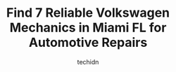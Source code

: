 ---
layout: ampstory
image: https://images.unsplash.com/photo-1577696467903-bee9f5ee9fe9?ixlib=rb-4.0.3&ixid=MnwxMjA3fDB8MHxwaG90by1wYWdlfHx8fGVufDB8fHx8&auto=format&fit=crop&w=640&h=853&q=80
author: techidn
featured: false
description: Discover the 7 best Volkswagen Mechanic in Miami FL, USA and ensure your vehicle receives the highest quality of care. These trusted professionals are known for their skill, knowledge, and d
title: Find 7 Reliable Volkswagen Mechanics in Miami FL for Automotive Repairs
cover:
   title: Find 7 Reliable Volkswagen Mechanics in Miami FL for Automotive Repairs
   subtitle: Rickpate
   background: https://images.unsplash.com/photo-1577696467903-bee9f5ee9fe9?ixlib=rb-4.0.3&ixid=MnwxMjA3fDB8MHxwaG90by1wYWdlfHx8fGVufDB8fHx8&auto=format&fit=crop&w=640&h=853&q=80

pages: 
 - layout: thirds
   top: <h1>#1 Volks Doctor, Inc.</h1>
   bottom: "<p>Bob and his team will take care well of you…!!!They explain in detail the problem and possible solution.Honest and nice people!</p>"
   background: https://www.knot35.com/toplist/wp-content/uploads/2023/06/best-volkswagen-mechanic-1-in-miami-fl-1685834446.jpeg
   backgroundblur: true
 - layout: thirds
   top: <h1>#2 MasterClass Automotive</h1>
   bottom: "<p>1800 NW 23rd St, Miami, FL 33142, United States</p>"
   background: https://www.knot35.com/toplist/wp-content/uploads/2023/06/best-volkswagen-mechanic-2-in-miami-fl-1685834446.jpeg
   cta:
      link: https://www.knot35.com/toplist/find-7-reliable-volkswagen-mechanics-in-miami-fl-for-automotive-repairs/
      text: Find 7 Reliable Volkswagen Mechanics in Miami FL for Automotive Repairs
 - layout: thirds
   top: <h1>#3 Parkhaus 1 Performance & Parts</h1>
   bottom: "<p>2414 SW 8th St, Miami, FL 33135, United States</p>"
   background: https://www.knot35.com/toplist/wp-content/uploads/2023/06/best-volkswagen-mechanic-3-in-miami-fl-1685834447.jpeg
   cta:
      link: https://www.knot35.com/toplist/find-7-reliable-volkswagen-mechanics-in-miami-fl-for-automotive-repairs/
      text: Find 7 Reliable Volkswagen Mechanics in Miami FL for Automotive Repairs
 - layout: thirds
   top: <h1>#4 ROLYS EUROPEAN AUTO CENTER, Bmw, Mercedes, Audi, Porsche, Jaguar, Range Rover Repair Shop</h1>
   bottom: "<p>7368 SW 42nd St, Miami, FL 33155, United States</p>"
   background: https://images.unsplash.com/photo-1557672172-298e090bd0f1?ixlib=rb-4.0.3&ixid=MnwxMjA3fDB8MHxwaG90by1wYWdlfHx8fGVufDB8fHx8&auto=format&fit=crop&w=640&h=853&q=80
   cta:
      link: https://www.knot35.com/toplist/find-7-reliable-volkswagen-mechanics-in-miami-fl-for-automotive-repairs/
      text: Find 7 Reliable Volkswagen Mechanics in Miami FL for Automotive Repairs
 - layout: thirds
   top: <h1>#5 Deel VW Service Dept.</h1>
   bottom: "<p>3601 Bird Rd, Miami, FL 33133, United States</p>"
   background: https://images.unsplash.com/photo-1567095761054-7a02e69e5c43?ixlib=rb-4.0.3&ixid=MnwxMjA3fDB8MHxwaG90by1wYWdlfHx8fGVufDB8fHx8&auto=format&fit=crop&w=640&h=853&q=80
   cta:
      link: https://www.knot35.com/toplist/find-7-reliable-volkswagen-mechanics-in-miami-fl-for-automotive-repairs/
      text: Find 7 Reliable Volkswagen Mechanics in Miami FL for Automotive Repairs
 - layout: thirds
   top: <h1>#6 Gold Wing Motors, Inc.</h1>
   bottom: "<p>7495 Coral Way, Miami, FL 33155, United States</p>"
   background: https://images.unsplash.com/photo-1518640467707-6811f4a6ab73?ixlib=rb-4.0.3&ixid=MnwxMjA3fDB8MHxwaG90by1wYWdlfHx8fGVufDB8fHx8&auto=format&fit=crop&w=640&h=853&q=80
   cta:
      link: https://www.knot35.com/toplist/find-7-reliable-volkswagen-mechanics-in-miami-fl-for-automotive-repairs/
      text: Find 7 Reliable Volkswagen Mechanics in Miami FL for Automotive Repairs
 - layout: thirds
   top: <h1>#7 Andres Imported Parts</h1>
   bottom: "<p>2112 NW 36th St, Miami, FL 33142, United States</p>"
   background: https://images.unsplash.com/photo-1524169358666-79f22534bc6e?ixlib=rb-4.0.3&ixid=MnwxMjA3fDB8MHxwaG90by1wYWdlfHx8fGVufDB8fHx8&auto=format&fit=crop&w=640&h=853&q=80
   cta:
      link: https://www.knot35.com/toplist/find-7-reliable-volkswagen-mechanics-in-miami-fl-for-automotive-repairs/
      text: Find 7 Reliable Volkswagen Mechanics in Miami FL for Automotive Repairs
 - layout: thirds
   middle: Continue reading...
   background: https://images.unsplash.com/photo-1489694553447-4c9339da310d?ixlib=rb-4.0.3&ixid=MnwxMjA3fDB8MHxwaG90by1wYWdlfHx8fGVufDB8fHx8&auto=format&fit=crop&w=640&h=853&q=80
   cta:
      link: https://www.knot35.com/toplist/find-7-reliable-volkswagen-mechanics-in-miami-fl-for-automotive-repairs/
      text: Find 7 Reliable Volkswagen Mechanics in Miami FL for Automotive Repairs
      
---